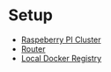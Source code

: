 # Setup

- [Raspeberry PI Cluster](docs/pi/pi.md)
- [Router](docs/pi/router.md)
- [Local Docker Registry](docs/docker-registry/docker-registry.md)
